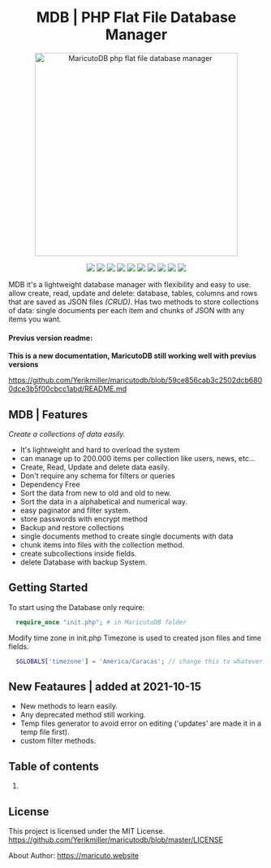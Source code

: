 <h1 align="center" class="vicinity rich-diff-level-zero">
  MDB | PHP Flat File Database Manager
</h1>

<p align="center">
  <img src="https://i.ibb.co/vq8NDxT/mdb.png" title="MaricutoDB php flat file database manager" style="width: 400px" alt="MaricutoDB php flat file database manager">
</p>

<p align="center">
  <img src="https://img.shields.io/badge/author-Yorman%20Maricuto-blue.svg?longCache=true&style=flat-square" alt=" ">
  <img src="https://img.shields.io/badge/files-JSON-green.svg?longCache=true&style=flat-square" alt=" ">
  <img src="https://img.shields.io/badge/method-Chunk--Collections-green.svg?longCache=true&style=flat-square" alt=" ">
  <img src="https://img.shields.io/badge/method-Collections-green.svg?longCache=true&style=flat-square" alt=" ">
  <img src="https://img.shields.io/badge/has-CRUD-blue.svg?longCache=true&style=flat-square" alt=" ">
  <img src="https://img.shields.io/badge/Security-password__hash-blue.svg?longCache=true&style=flat-square" alt=" ">
  <img src="https://img.shields.io/badge/has-paginator%20system-orange.svg?longCache=true&style=flat-square" alt=" ">
  <img src="https://img.shields.io/badge/has-filter--engine-orange.svg?longCache=true&style=flat-square" alt=" ">
  <img src="https://img.shields.io/badge/filter-custom-blue.svg?longCache=true&style=flat-square" alt=" ">
  <img src="https://img.shields.io/badge/filter-query--based-blue.svg?longCache=true&style=flat-square" alt=" ">
</p>

MDB it's a lightweight database manager with flexibility and easy to use. allow create, read, update and delete: database, tables, columns and rows that are saved as JSON files *(CRUD)*. Has two methods to store collections of data: single documents per each item and chunks of JSON with any items you want.

#### Previus version readme:
**This is a new documentation, MaricutoDB still working well with previus versions**

https://github.com/Yerikmiller/maricutodb/blob/59ce856cab3c2502dcb6800dce3b5f00cbcc1abd/README.md


MDB | Features
---------------------
*Create a collections of data easily.*

- It's lightweight and hard to overload the system
- can manage up to 200.000 items per collection like users, news, etc...
- Create, Read, Update and delete data easily.
- Don't require any schema for filters or queries
- Dependency Free
- Sort the data from new to old and old to new.
- Sort the data in a alphabetical and numerical way.
- easy paginator and filter system.
- store passwords with encrypt method
- Backup and restore collections
- single documents method to create single documents with data
- chunk items into files with the collection method.
- create subcollections inside fields.
- delete Database with backup System.

Getting Started 
---------------------

To start using the Database only require:
```php
  require_once "init.php"; # in MaricutoDB folder
```

Modify time zone in init.php
Timezone is used to created json files and time fields.

```php
  $GLOBALS['timezone'] = 'America/Caracas'; // change this to whatever you want.
```

New Feataures | added at 2021-10-15
---------------------
- New methods to learn easily.
- Any deprecated method still working.
- Temp files generator to avoid error on editing ('updates' are made it in a temp file first).
- custom filter methods.

Table of contents
---------------------
1) 


License
---------------------
This project is licensed under the MIT License.
https://github.com/Yerikmiller/maricutodb/blob/master/LICENSE

About Author: https://maricuto.website